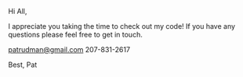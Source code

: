 Hi All,

I appreciate you taking the time to check out my code!  If you have any questions please feel free to get in touch.

patrudman@gmail.com
207-831-2617

Best,
Pat

